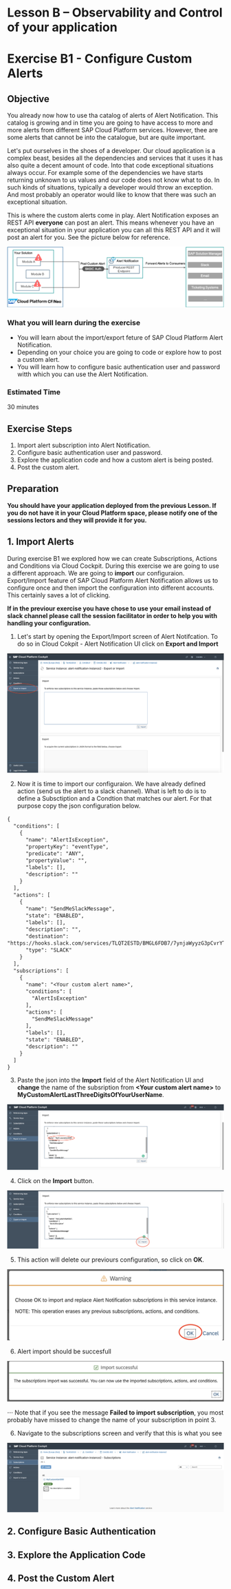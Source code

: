 # Lesson B – Observability and Control of your application
# Exercise B1 -  Configure Custom Alerts

## Objective
You already now how to use tha catalog of alerts of Alert Notification. This catalog is growing and in time you are going to have access to more and more alerts from different SAP Cloud Platform services.
However, thee are some alerts that cannot be into the catalogue, but are quite important. 

Let's put ourselves in the shoes of a developer. Our cloud application is a complex beast, besides all the dependencies and services that it uses it has also quite a decent amount of code. Into that code exceptional situations always occur. For example some of the dependencies we have starts returning unknown to us values and our code does not know what to do. In such kinds of situations, typically a developer would throw an exception. And most probably an operator would like to know that there was such an exceptional situation.

This is where the custom alerts come in play. Alert Notification exposes an REST API **everyone** can post an alert. This means whenever you have an exceptional situation in your application you can all this REST API and it will post an alert for you. See the picture below for reference.

![](../../images/b/b1_2_custom.png)

### What you will learn during the exercise
* You will learn about the import/export feture of SAP Cloud Platform Alert Notification.
* Depending on your choice you are going to code or explore how to post a custom alert.
* You will learn how to configure basic authentication user and password witth which you can use the Alert Notification.

### Estimated Time
30 minutes

## Exercise Steps

1. Import alert subscription into Alert Notification.
2. Configure basic authentication user and password.
3. Explore the application code and how a custom alert is being posted.
4. Post the custom alert.

## Preparation

**You should have your application deployed from the previous Lesson. If you do not have it in your Cloud Platform space, please notify one of the sessions lectors and they will provide it for you.**

## 1. Import Alerts

During exercise B1 we explored how we can create Subscriptions, Actions and Conditions via Cloud Cockpit. During this exercise we are going to use a different approach. We are going to **import** our configuraion. Export/Import feature of SAP Cloud Platform Alert Notification allows us to configure once and then import the configuration into different accounts. This certainly saves a lot of clicking.

**If in the previour exercise you have chose to use your email instead of slack channel please call the session facilitator in order to help you with handling your configuration.**

1. Let's start by opening the Export/Import screen of Alert Notifcation. To do so in Cloud Cokpit - Alert Notification UI click on **Export and Import**

![](../../images/b/b2_1_export_import.png)

2. Now it is time to import our configuraion. We have already defined action (send us the alert to a slack channel). What is left to do is to define a Subsctiption and a Condtion that matches our alert. For that purpose copy the json configuration below. 
```
{
  "conditions": [
    {
      "name": "AlertIsException",
      "propertyKey": "eventType",
      "predicate": "ANY",
      "propertyValue": "",
      "labels": [],
      "description": ""
    }
  ],
  "actions": [
    {
      "name": "SendMeSlackMessage",
      "state": "ENABLED",
      "labels": [],
      "description": "",
      "destination": "https://hooks.slack.com/services/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",
      "type": "SLACK"
    }
  ],
  "subscriptions": [
    {
      "name": "<Your custom alert name>",
      "conditions": [
        "AlertIsException"
      ],
      "actions": [
        "SendMeSlackMessage"
      ],
      "labels": [],
      "state": "ENABLED",
      "description": ""
    }
  ]
}
```

3. Paste the json into the **Import** field of the Alert Notification UI and **change** the name of the subsription from **\<Your custom alert name>** to **MyCustomAlertLastThreeDigitsOfYourUserName**.

![](../../images/b/b1_2_change_name.png)

4. Click on the **Import** button.

![](../../images/b/b2_3_click_import.png)

5. This action will delete our previours configuration, so click on **OK**. 

![](../../images/b/b2_4_click_ok.png)

6. Alert import should be succesfull

![](../../images/b/b2_5_import_ok.png)

⋅⋅⋅ Note that if you see the message **Failed to import subscription**, you most probably have missed to change the name of your subscription in point 3.

6. Navigate to the subscriptions screen and verify that this is what you see

![](../../images/b/b2_6_verify_import.png)

## 2. Configure Basic Authentication

## 3. Explore the Application Code

## 4. Post the Custom Alert
